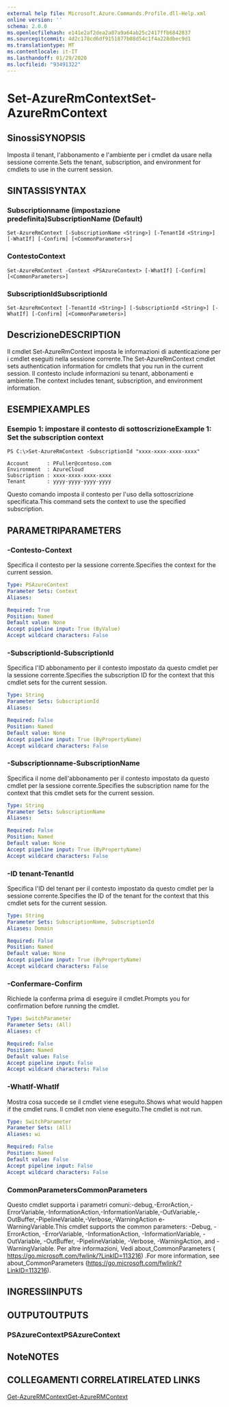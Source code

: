 ```yaml
---
external help file: Microsoft.Azure.Commands.Profile.dll-Help.xml
online version: ''
schema: 2.0.0
ms.openlocfilehash: e141e2af2dea2a07a9a64ab25c2417ffb6842837
ms.sourcegitcommit: 4d2c178cd6df9151877b08d54c1f4a228dbec9d1
ms.translationtype: MT
ms.contentlocale: it-IT
ms.lasthandoff: 01/29/2020
ms.locfileid: "93491322"
---
```

# <span data-ttu-id="f0e9d-101">Set-AzureRmContext</span><span class="sxs-lookup"><span data-stu-id="f0e9d-101">Set-AzureRmContext</span></span>

## <span data-ttu-id="f0e9d-102">Sinossi</span><span class="sxs-lookup"><span data-stu-id="f0e9d-102">SYNOPSIS</span></span>
<span data-ttu-id="f0e9d-103">Imposta il tenant, l'abbonamento e l'ambiente per i cmdlet da usare nella sessione corrente.</span><span class="sxs-lookup"><span data-stu-id="f0e9d-103">Sets the tenant, subscription, and environment for cmdlets to use in the current session.</span></span>

## <span data-ttu-id="f0e9d-104">SINTASSI</span><span class="sxs-lookup"><span data-stu-id="f0e9d-104">SYNTAX</span></span>

### <span data-ttu-id="f0e9d-105">Subscriptionname (impostazione predefinita)</span><span class="sxs-lookup"><span data-stu-id="f0e9d-105">SubscriptionName (Default)</span></span>
```
Set-AzureRmContext [-SubscriptionName <String>] [-TenantId <String>] [-WhatIf] [-Confirm] [<CommonParameters>]
```

### <span data-ttu-id="f0e9d-106">Contesto</span><span class="sxs-lookup"><span data-stu-id="f0e9d-106">Context</span></span>
```
Set-AzureRmContext -Context <PSAzureContext> [-WhatIf] [-Confirm] [<CommonParameters>]
```

### <span data-ttu-id="f0e9d-107">SubscriptionId</span><span class="sxs-lookup"><span data-stu-id="f0e9d-107">SubscriptionId</span></span>
```
Set-AzureRmContext [-TenantId <String>] [-SubscriptionId <String>] [-WhatIf] [-Confirm] [<CommonParameters>]
```

## <span data-ttu-id="f0e9d-108">Descrizione</span><span class="sxs-lookup"><span data-stu-id="f0e9d-108">DESCRIPTION</span></span>
<span data-ttu-id="f0e9d-109">Il cmdlet Set-AzureRmContext imposta le informazioni di autenticazione per i cmdlet eseguiti nella sessione corrente.</span><span class="sxs-lookup"><span data-stu-id="f0e9d-109">The Set-AzureRmContext cmdlet sets authentication information for cmdlets that you run in the current session.</span></span>
<span data-ttu-id="f0e9d-110">Il contesto include informazioni su tenant, abbonamenti e ambiente.</span><span class="sxs-lookup"><span data-stu-id="f0e9d-110">The context includes tenant, subscription, and environment information.</span></span>

## <span data-ttu-id="f0e9d-111">ESEMPI</span><span class="sxs-lookup"><span data-stu-id="f0e9d-111">EXAMPLES</span></span>

### <span data-ttu-id="f0e9d-112">Esempio 1: impostare il contesto di sottoscrizione</span><span class="sxs-lookup"><span data-stu-id="f0e9d-112">Example 1: Set the subscription context</span></span>
```
PS C:\>Set-AzureRmContext -SubscriptionId "xxxx-xxxx-xxxx-xxxx"

Account      : PFuller@contoso.com
Environment  : AzureCloud
Subscription : xxxx-xxxx-xxxx-xxxx
Tenant       : yyyy-yyyy-yyyy-yyyy
```

<span data-ttu-id="f0e9d-113">Questo comando imposta il contesto per l'uso della sottoscrizione specificata.</span><span class="sxs-lookup"><span data-stu-id="f0e9d-113">This command sets the context to use the specified subscription.</span></span>

## <span data-ttu-id="f0e9d-114">PARAMETRI</span><span class="sxs-lookup"><span data-stu-id="f0e9d-114">PARAMETERS</span></span>

### <span data-ttu-id="f0e9d-115">-Contesto</span><span class="sxs-lookup"><span data-stu-id="f0e9d-115">-Context</span></span>
<span data-ttu-id="f0e9d-116">Specifica il contesto per la sessione corrente.</span><span class="sxs-lookup"><span data-stu-id="f0e9d-116">Specifies the context for the current session.</span></span>

```yaml
Type: PSAzureContext
Parameter Sets: Context
Aliases: 

Required: True
Position: Named
Default value: None
Accept pipeline input: True (ByValue)
Accept wildcard characters: False
```

### <span data-ttu-id="f0e9d-117">-SubscriptionId</span><span class="sxs-lookup"><span data-stu-id="f0e9d-117">-SubscriptionId</span></span>
<span data-ttu-id="f0e9d-118">Specifica l'ID abbonamento per il contesto impostato da questo cmdlet per la sessione corrente.</span><span class="sxs-lookup"><span data-stu-id="f0e9d-118">Specifies the subscription ID for the context that this cmdlet sets for the current session.</span></span>

```yaml
Type: String
Parameter Sets: SubscriptionId
Aliases: 

Required: False
Position: Named
Default value: None
Accept pipeline input: True (ByPropertyName)
Accept wildcard characters: False
```

### <span data-ttu-id="f0e9d-119">-Subscriptionname</span><span class="sxs-lookup"><span data-stu-id="f0e9d-119">-SubscriptionName</span></span>
<span data-ttu-id="f0e9d-120">Specifica il nome dell'abbonamento per il contesto impostato da questo cmdlet per la sessione corrente.</span><span class="sxs-lookup"><span data-stu-id="f0e9d-120">Specifies the subscription name for the context that this cmdlet sets for the current session.</span></span>

```yaml
Type: String
Parameter Sets: SubscriptionName
Aliases: 

Required: False
Position: Named
Default value: None
Accept pipeline input: True (ByPropertyName)
Accept wildcard characters: False
```

### <span data-ttu-id="f0e9d-121">-ID tenant</span><span class="sxs-lookup"><span data-stu-id="f0e9d-121">-TenantId</span></span>
<span data-ttu-id="f0e9d-122">Specifica l'ID del tenant per il contesto impostato da questo cmdlet per la sessione corrente.</span><span class="sxs-lookup"><span data-stu-id="f0e9d-122">Specifies the ID of the tenant for the context that this cmdlet sets for the current session.</span></span>

```yaml
Type: String
Parameter Sets: SubscriptionName, SubscriptionId
Aliases: Domain

Required: False
Position: Named
Default value: None
Accept pipeline input: True (ByPropertyName)
Accept wildcard characters: False
```

### <span data-ttu-id="f0e9d-123">-Confermare</span><span class="sxs-lookup"><span data-stu-id="f0e9d-123">-Confirm</span></span>
<span data-ttu-id="f0e9d-124">Richiede la conferma prima di eseguire il cmdlet.</span><span class="sxs-lookup"><span data-stu-id="f0e9d-124">Prompts you for confirmation before running the cmdlet.</span></span>

```yaml
Type: SwitchParameter
Parameter Sets: (All)
Aliases: cf

Required: False
Position: Named
Default value: False
Accept pipeline input: False
Accept wildcard characters: False
```

### <span data-ttu-id="f0e9d-125">-WhatIf</span><span class="sxs-lookup"><span data-stu-id="f0e9d-125">-WhatIf</span></span>
<span data-ttu-id="f0e9d-126">Mostra cosa succede se il cmdlet viene eseguito.</span><span class="sxs-lookup"><span data-stu-id="f0e9d-126">Shows what would happen if the cmdlet runs.</span></span> <span data-ttu-id="f0e9d-127">Il cmdlet non viene eseguito.</span><span class="sxs-lookup"><span data-stu-id="f0e9d-127">The cmdlet is not run.</span></span>

```yaml
Type: SwitchParameter
Parameter Sets: (All)
Aliases: wi

Required: False
Position: Named
Default value: False
Accept pipeline input: False
Accept wildcard characters: False
```

### <span data-ttu-id="f0e9d-128">CommonParameters</span><span class="sxs-lookup"><span data-stu-id="f0e9d-128">CommonParameters</span></span>
<span data-ttu-id="f0e9d-129">Questo cmdlet supporta i parametri comuni:-debug,-ErrorAction,-ErrorVariable,-InformationAction,-InformationVariable,-OutVariable,-OutBuffer,-PipelineVariable,-Verbose,-WarningAction e-WarningVariable.</span><span class="sxs-lookup"><span data-stu-id="f0e9d-129">This cmdlet supports the common parameters: -Debug, -ErrorAction, -ErrorVariable, -InformationAction, -InformationVariable, -OutVariable, -OutBuffer, -PipelineVariable, -Verbose, -WarningAction, and -WarningVariable.</span></span> <span data-ttu-id="f0e9d-130">Per altre informazioni, Vedi about_CommonParameters ( https://go.microsoft.com/fwlink/?LinkID=113216) .</span><span class="sxs-lookup"><span data-stu-id="f0e9d-130">For more information, see about_CommonParameters (https://go.microsoft.com/fwlink/?LinkID=113216).</span></span>

## <span data-ttu-id="f0e9d-131">INGRESSI</span><span class="sxs-lookup"><span data-stu-id="f0e9d-131">INPUTS</span></span>

## <span data-ttu-id="f0e9d-132">OUTPUT</span><span class="sxs-lookup"><span data-stu-id="f0e9d-132">OUTPUTS</span></span>

### <span data-ttu-id="f0e9d-133">PSAzureContext</span><span class="sxs-lookup"><span data-stu-id="f0e9d-133">PSAzureContext</span></span>

## <span data-ttu-id="f0e9d-134">Note</span><span class="sxs-lookup"><span data-stu-id="f0e9d-134">NOTES</span></span>

## <span data-ttu-id="f0e9d-135">COLLEGAMENTI CORRELATI</span><span class="sxs-lookup"><span data-stu-id="f0e9d-135">RELATED LINKS</span></span>

[<span data-ttu-id="f0e9d-136">Get-AzureRMContext</span><span class="sxs-lookup"><span data-stu-id="f0e9d-136">Get-AzureRMContext</span></span>]()

